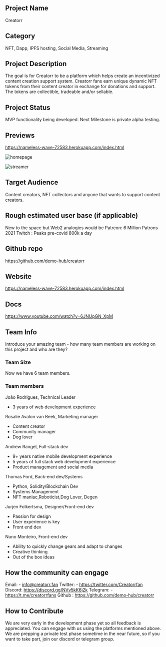 ## Project Name
Creatorr

## Category 
NFT, Dapp, IPFS hosting, Social Media, Streaming

## Project Description
The goal is for Creatorr to be a platform which helps create an incentivized content creation support system. Creatorr fans earn unique dynamic NFT tokens from their content creator in exchange for donations and support. The tokens are collectible, tradeable and/or sellable.

## Project Status
MVP functionality being developed. Next Milestone is private alpha testing.

## Previews
https://nameless-wave-72583.herokuapp.com/index.html

![homepage](https://i.ibb.co/GphMP9R/Capture.png)

![streamer](https://i.ibb.co/LSG51Jj/Capture2.png)

## Target Audience
Content creators, NFT collectors and anyone that wants to support content creators.

## Rough estimated user base (if applicable)
New to the space but Web2 analogies would be
Patreon: 6 Million Patrons 2021
Twitch : Peaks pre-covid 800k a day

## Github repo
https://github.com/demo-hub/creatorr

## Website
https://nameless-wave-72583.herokuapp.com/index.html

## Docs
https://www.youtube.com/watch?v=6JNUpGN_XpM

## Team Info
Introduce your amazing team - how many team members are working on this project and who are they?

### Team Size  
Now we have 6 team members. 

### Team members  

João Rodrigues, Technical Leader
- 3 years of web development experience

Rosalie Avalon van Beek, Marketing manager
- Content creator
- Community manager
- Dog lover

Andrew Rangel, Full-stack dev
- 9+ years native mobile development experience 
- 5 years of full stack web development experience 
- Product management and social media 

Thomas Ford, Back-end dev/Systems
- Python, Solidity/Blockchain Dev
- Systems Management 
- NFT maniac,Roboticist,Dog Lover, Degen

Jurjen Folkertsma, Designer/Front-end dev
- Passion for design
- User experience is key
- Front end dev

Nuno Monteiro, Front-end dev
- Ability to quickly change gears and adapt to changes
- Creative thinking
- Out of the box ideas

## How the community can engage
Email: - info@creatorr.fan
Twitter: - https://twitter.com/Creatorrfan
Discord: https://discord.gg/NVv5kK6j2k
Telegram: - https://t.me/creatorrfans
Github : https://github.com/demo-hub/creatorr

## How to Contribute
We are very early in the development phase yet so all feedback is appreciated. You can engage with us using the platforms mentioned above. We are prepping a private test phase sometime in the near future, so if you want to take part, join our discord or telegram group.
